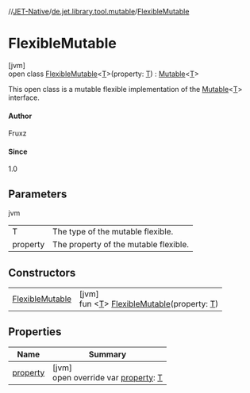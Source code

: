 //[JET-Native](../../../index.md)/[de.jet.library.tool.mutable](../index.md)/[FlexibleMutable](index.md)

# FlexibleMutable

[jvm]\
open class [FlexibleMutable](index.md)&lt;[T](index.md)&gt;(property: [T](index.md)) : [Mutable](../-mutable/index.md)&lt;[T](index.md)&gt; 

This open class is a mutable flexible implementation of the [Mutable](../-mutable/index.md)<[T](index.md)> interface.

#### Author

Fruxz

#### Since

1.0

## Parameters

jvm

| | |
|---|---|
| T | The type of the mutable flexible. |
| property | The property of the mutable flexible. |

## Constructors

| | |
|---|---|
| [FlexibleMutable](-flexible-mutable.md) | [jvm]<br>fun &lt;[T](index.md)&gt; [FlexibleMutable](-flexible-mutable.md)(property: [T](index.md)) |

## Properties

| Name | Summary |
|---|---|
| [property](property.md) | [jvm]<br>open override var [property](property.md): [T](index.md) |

